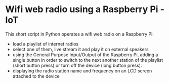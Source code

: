 # Wifi web radio using a Raspberry Pi - IoT

This short script in Python operates a wifi web radio on a Raspberry Pi:
- load a playlist of internet radios
- select one of them, live stream it and play it on external speakers
- using the General Purpose Input/Output of the Raspberry Pi, adding a single button in order to switch to the next another station of the playlist (short button press) or turn off the device (long button press).  
- displaying the radio station name and frequency on an LCD screen attached to the device
